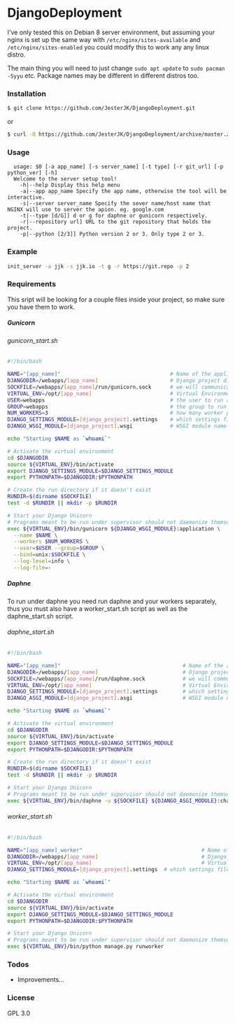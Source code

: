 # DjangoDeployment
I've only tested this on Debian 8 server environment, but assuming your nginx is set up the same way with `/etc/nginx/sites-available` and `/etc/nginx/sites-enabled` you could modify this to work any any linux distro.

The main thing you will need to just change `sudo apt update` to `sudo pacman -Syyu` etc. 
Package names may be different in different distros too.

### Installation
```sh
$ git clone https://github.com/JesterJK/DjangoDeployment.git
```
or
```sh
$ curl -O https://github.com/JesterJK/DjangoDeployment/archive/master.zip
```

### Usage
```
  usage: $0 [-a app_name] [-s server_name] [-t type] [-r git_url] [-p python_ver] [-h]
  Welcome to the server setup tool!
    -h|--help Display this help menu
    -a|--app app_name Specify the app name, otherwise the tool will be interactive.
    -s|--server server_name Specify the sever name/host name that NGINX will use to server the apion. eg. google.com
    -t|--type [d/G]] d or g for daphne or gunicorn respectively.
    -r|--repository url] URL to the git repository that holds the project.
    -p|--python [2/3]] Python version 2 or 3. Only type 2 or 3.
```

### Example
```sh
init_server -a jjk -s jjk.io -t g -r https://git.repo -p 2
```

### Requirements
This sript will be looking for a couple files inside your project, so make sure you have them to work.
##### Gunicorn
###### gunicorn_start.sh
```sh
#!/bin/bash

NAME="[app_name]"                                   # Name of the application
DJANGODIR=/webapps/[app_name]                       # Django project directory
SOCKFILE=/webapps/[app_name]/run/gunicorn.sock      # we will communicate using this unix socket
VIRTUAL_ENV=/opt/[app_name]                         # Virtual Environment base directory
USER=webapps                                        # the user to run as
GROUP=webapps                                       # the group to run as
NUM_WORKERS=3                                       # how many worker processes should Gunicorn spawn
DJANGO_SETTINGS_MODULE=[django_project].settings    # which settings file should Django use
DJANGO_WSGI_MODULE=[django_project].wsgi            # WSGI module name

echo "Starting $NAME as `whoami`"

# Activate the virtual environment
cd $DJANGODIR
source ${VIRTUAL_ENV}/bin/activate
export DJANGO_SETTINGS_MODULE=$DJANGO_SETTINGS_MODULE
export PYTHONPATH=$DJANGODIR:$PYTHONPATH

# Create the run directory if it doesn't exist
RUNDIR=$(dirname $SOCKFILE)
test -d $RUNDIR || mkdir -p $RUNDIR

# Start your Django Unicorn
# Programs meant to be run under supervisor should not daemonize themselves (do not use --daemon)
exec ${VIRTUAL_ENV}/bin/gunicorn ${DJANGO_WSGI_MODULE}:application \
  --name $NAME \
  --workers $NUM_WORKERS \
  --user=$USER --group=$GROUP \
  --bind=unix:$SOCKFILE \
  --log-level=info \
  --log-file=-
```
##### Daphne
To run under daphne you need run daphne and your workers separately, thus you must also have a worker_start.sh script as well as the daphne_start.sh script.
###### daphne_start.sh
```sh
#!/bin/bash

NAME="[app_name]"                                       # Name of the application
DJANGODIR=/webapps/[app_name]                           # Django project directory
SOCKFILE=/webapps/[app_name]/run/daphne.sock            # we will communicate using this unix socket
VIRTUAL_ENV=/opt/[app_name]                             # Virtual Environment base directory
DJANGO_SETTINGS_MODULE=[django_project].settings        # which settings file should Django use
DJANGO_ASGI_MODULE=[django_project].asgi                # WSGI module name

echo "Starting $NAME as `whoami`"

# Activate the virtual environment
cd $DJANGODIR
source ${VIRTUAL_ENV}/bin/activate
export DJANGO_SETTINGS_MODULE=$DJANGO_SETTINGS_MODULE
export PYTHONPATH=$DJANGODIR:$PYTHONPATH

# Create the run directory if it doesn't exist
RUNDIR=$(dirname $SOCKFILE)
test -d $RUNDIR || mkdir -p $RUNDIR

# Start your Django Unicorn
# Programs meant to be run under supervisor should not daemonize themselves (do not use --daemon)
exec ${VIRTUAL_ENV}/bin/daphne -u ${SOCKFILE} ${DJANGO_ASGI_MODULE}:channel_layer
```
###### worker_start.sh
```sh
#!/bin/bash

NAME="[app_name]_worker"                                      # Name of the application
DJANGODIR=/webapps/[app_name]                                 # Django project directory
VIRTUAL_ENV=/opt/[app_name]                                   # Virtual Environment base directory
DJANGO_SETTINGS_MODULE=[django_project].settings  # which settings file should Django use

echo "Starting $NAME as `whoami`"

# Activate the virtual environment
cd $DJANGODIR
source ${VIRTUAL_ENV}/bin/activate
export DJANGO_SETTINGS_MODULE=$DJANGO_SETTINGS_MODULE
export PYTHONPATH=$DJANGODIR:$PYTHONPATH

# Start your Django Unicorn
# Programs meant to be run under supervisor should not daemonize themselves (do not use --daemon)
exec ${VIRTUAL_ENV}/bin/python manage.py runworker
```

### Todos
 - Improvements...

### License
GPL 3.0

